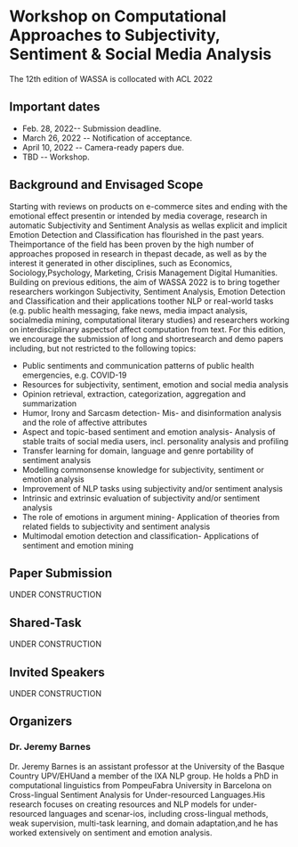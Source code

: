 # Workshop on Computational Approaches to Subjectivity, Sentiment & Social Media Analysis
The 12th edition of WASSA is collocated with ACL 2022
## Important dates
- Feb. 28, 2022-- Submission deadline.
- March 26, 2022 -- Notification of acceptance.
- April 10, 2022 -- Camera-ready papers due.
- TBD -- Workshop.

## Background and Envisaged Scope

Starting with reviews on products on e-commerce sites and ending with the emotional effect presentin or intended by media coverage, research in automatic Subjectivity and Sentiment Analysis as wellas explicit and implicit Emotion Detection and Classification has flourished in the past years.  Theimportance of the field has been proven by the high number of approaches proposed in research in thepast decade, as well as by the interest it generated in other disciplines, such as Economics, Sociology,Psychology, Marketing, Crisis Management  Digital Humanities. Building on previous editions, the aim of WASSA 2022 is to bring together researchers workingon Subjectivity, Sentiment Analysis, Emotion Detection and Classification and their applications toother NLP or real-world tasks (e.g.  public health messaging, fake news, media impact analysis, socialmedia mining, computational literary studies) and researchers working on interdisciplinary aspectsof affect computation from text.  For this edition,  we encourage the submission of long and shortresearch and demo papers including, but not restricted to the following topics:

- Public sentiments and communication patterns of public health emergencies, e.g.  COVID-19
- Resources for subjectivity, sentiment, emotion and social media analysis
- Opinion retrieval, extraction, categorization, aggregation and summarization
- Humor, Irony and Sarcasm detection- Mis- and disinformation analysis and the role of affective attributes
- Aspect and topic-based sentiment and emotion analysis- Analysis of stable traits of social media users, incl.  personality analysis and profiling
- Transfer learning for domain, language and genre portability of sentiment analysis
- Modelling commonsense knowledge for subjectivity, sentiment or emotion analysis
- Improvement of NLP tasks using subjectivity and/or sentiment analysis
- Intrinsic and extrinsic evaluation of subjectivity and/or sentiment analysis
- The role of emotions in argument mining- Application of theories from related fields to subjectivity and sentiment analysis
- Multimodal emotion detection and classification- Applications of sentiment and emotion mining

## Paper Submission

UNDER CONSTRUCTION

## Shared-Task

UNDER CONSTRUCTION

## Invited Speakers

UNDER CONSTRUCTION

## Organizers

### Dr. Jeremy Barnes 
Dr. Jeremy Barnes is an assistant professor at the University of the Basque Country UPV/EHUand a member of the IXA NLP group.  He holds a PhD in computational linguistics from PompeuFabra University in Barcelona on Cross-lingual Sentiment Analysis for Under-resourced Languages.His research focuses on creating resources and NLP models for under-resourced languages and scenar-ios, including cross-lingual methods, weak supervision, multi-task learning, and domain adaptation,and he has worked extensively on sentiment and emotion analysis.
